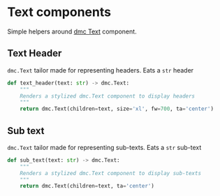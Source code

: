 # Text components

Simple helpers around <a href=https://www.dash-mantine-components.com/components/text class="external-link" target="_blank">dmc Text</a>
component.

## Text Header

`dmc.Text` tailor made for representing headers. Eats a `str` header

```python
def text_header(text: str) -> dmc.Text:
    """
    Renders a stylized dmc.Text component to display headers
    """
    return dmc.Text(children=text, size='xl', fw=700, ta='center')
```

## Sub text

`dmc.Text` tailor made for representing sub-texts.  Eats a `str` sub-text

```python
def sub_text(text: str) -> dmc.Text:
    """
    Renders a stylized dmc.Text component to display sub-texts
    """
    return dmc.Text(children=text, ta='center')
```